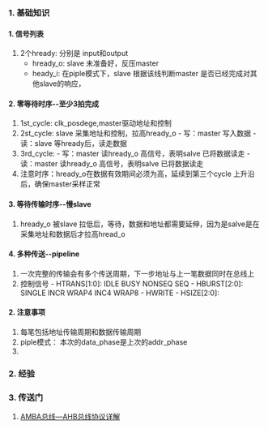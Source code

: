 ### 1. 基础知识
#### 1. 信号列表
1. 2个hready: 分别是 input和output
   - hready_o: slave 未准备好，反压master
   - heady_i: 在piple模式下，slave 根据该线判断master 是否已经完成对其他slave的响应，
#### 2. 零等待时序--至少3拍完成
  1. 1st_cycle: clk_posdege,master驱动地址和控制
  2. 2st_cycle: slave 采集地址和控制，拉高hready_o
    - 写：master 写入数据
    - 读：slave 等hready后，读走数据
  3. 3rd_cycle:
    - 写：master 读hready_o 高信号，表明salve 已将数据读走
    - 读：master 读hready_o 高信号，表明salve 已将数据读走
  4. 注意时序：hready_o在数据有效期间必须为高，延续到第三个cycle 上升沿后，确保master采样正常
#### 3. 等待传输时序--慢slave
  1. hready_o 被slave 拉低后，等待，数据和地址都需要延伸，因为是salve是在采集地址和数据后才拉高hread_o

#### 4. 多种传送--pipeline
  1. 一次完整的传输会有多个传送周期，下一步地址与上一笔数据同时在总线上
  2. 控制信号
    - HTRANS[1:0]: IDLE BUSY NONSEQ SEQ
    - HBURST[2:0]: SINGLE INCR WRAP4 INC4 WRAP8
    - HWRITE
    - HSIZE[2:0]: 

#### 2. 注意事项
   1. 每笔包括地址传输周期和数据传输周期
   2. piple模式： 本次的data_phase是上次的addr_phase
   3. 
### 2. 经验
### 3. 传送门
1. [AMBA总线—AHB总线协议详解](https://blog.csdn.net/weixin_46022434/article/details/104987905)
